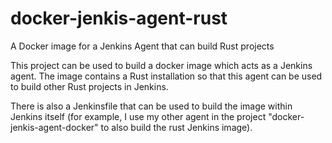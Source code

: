 # docker-jenkis-agent-rust
A Docker image for a Jenkins Agent that can build Rust projects

This project can be used to build a docker image which acts as a Jenkins agent.
The image contains a Rust installation so that this agent can be used to build other Rust projects in Jenkins.

There is also a Jenkinsfile that can be used to build the image within Jenkins itself (for example, I use my other agent in the project "docker-jenkis-agent-docker" to also build the rust Jenkins image).

